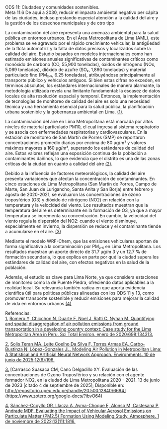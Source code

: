 ODS 11: Ciudades y comunidades sostenibles.  
Meta 11.6 De aquí a 2030, reducir el impacto ambiental negativo per cápita de las ciudades, incluso prestando especial atención a la calidad del aire y la gestión de los desechos municipales y de otro tipo

La contaminación del aire representa una amenaza ambiental para la salud pública en entornos urbanos. En el Área Metropolitana de Lima (AML), este problema se ve agravado por el rápido crecimiento vehicular, la antigüedad de la flota automotriz y la falta de datos precisos y localizados sobre la calidad del aire. Estudio basados en modelos internacionales como han estimado emisiones anuales significativas de contaminantes críticos como monóxido de carbono (CO, 55,900 toneladas), óxidos de nitrógeno (NOx, 5,069 toneladas), dióxido de azufre (SO₂, 1,860 toneladas) y material particulado fino (PM₂.₅, 6.25 toneladas), atribuyéndose principalmente al transporte público y vehículos antiguos. Si bien estas cifras no exceden, en términos absolutos, los estándares internacionales de manera alarmante, la metodología utilizada revela una limitante fundamental: la escasez de datos locales de alta resolución espacial y temporal. Entonces, la implementación de tecnologías de monitoreo de calidad del aire es solo una necesidad técnica y una herramienta esencial para la salud pública, la planificación urbana sostenible y la gobernanza ambiental en Lima. [(1)](https://www.zotero.org/google-docs/?DEFDvV).

La contaminación del aire en Lima Metropolitana está marcada por altos niveles de material particulado PM10, el cual ingresa al sistema respiratorio y se asocia con enfermedades respiratorias y cardiovasculares. En la estación de monitoreo de San Martín de Porres (SMP) se reportaron concentraciones promedio diarias por encima de 80 µg/m³ y valores máximos mayores a 160 µg/m³, superando los estándares de calidad del aire. Estos valores reflejan una exposición continua de la población a contaminantes dañinos, lo que evidencia que el distrito es una de las zonas críticas de la ciudad en cuanto a calidad del aire [(2)](https://www.zotero.org/google-docs/?kaTMR2).

Debido a la influencia de factores meteorológicos, la calidad del aire presenta variaciones que afectan la concentración de contaminantes. En cinco estaciones de Lima Metropolitana (San Martín de Porres, Campo de Marte, San Juan de Lurigancho, Santa Anita y San Borja) entre febrero y agosto de 2020-2021, se evaluaron las concentraciones de ozono troposférico (O3) y dióxido de nitrógeno (NO2) en relación con la temperatura y la velocidad del viento. Los resultados muestran que la temperatura del aire es determinante en la formación de O3, ya que a mayor temperatura se incrementa su concentración. En cambio, la velocidad del viento regula la dispersión del NO2: cuando el viento disminuye, especialmente en invierno, la dispersión se reduce y el contaminante tiende a acumularse en el aire. [(3)](https://www.zotero.org/google-docs/?Bx2bsl)

Mediante el modelo WRF-Chem, que las emisiones vehiculares aportan de forma significativa a la contaminación por PM₂.₅ en Lima Metropolitana. Los resultados muestran un aporte directo de 31.7 µg/m 3 y un 12.7 **%** de formación secundaria, lo que explica en parte por qué la ciudad supera los estándares de calidad del aire, con efectos negativos en la salud de la población.

Además, el estudio es clave para Lima Norte, ya que considera estaciones de monitoreo como la de Puente Piedra, ofreciendo datos aplicables a la realidad local. Su relevancia también radica en que aporta evidencia científica útil para políticas públicas alineadas con los ODS 11 y 13, como promover transporte sostenible y reducir emisiones para mejorar la calidad de vida en entornos urbanos.[(4)](https://www.zotero.org/google-docs/?JBGn0O)

Referencias:   
[1\.](https://www.zotero.org/google-docs/?ibvO64)	[Romero Y, Chicchon N, Duarte F, Noel J, Ratti C, Nyhan M. Quantifying and spatial disaggregation of air pollution emissions from ground transportation in a developing country context: Case study for the Lima Metropolitan Area in Peru. Sci Total Environ. enero de 2020;698:134313.](https://www.zotero.org/google-docs/?ibvO64) 

[2\.](https://www.zotero.org/google-docs/?ibvO64)	[Solis Teran MA, Leite Coelho Da Silva F, Torres Armas EA, Carbo-Bustinza N, López-Gonzales JL. Modeling Air Pollution in Metropolitan Lima: A Statistical and Artificial Neural Network Approach. Environments. 10 de junio de 2025;12(6):196.](https://www.zotero.org/google-docs/?ibvO64) 

[3\.](https://www.zotero.org/google-docs/?ibvO64)	[Carrasco Suasaca CM, Cano Delgadillo XY. Evaluación de las concentraciones de Ozono Troposférico y su relación con el agente formador NO2, en la ciudad de Lima Metropolitana 2020 \- 2021\. 13 de junio de 2023 \[citado 4 de septiembre de 2025\]; Disponible en: http://repositorio.upeu.edu.pe/handle/20.500.12840/6694](https://www.zotero.org/google-docs/?ibvO64) 

[4\.](https://www.zotero.org/google-docs/?ibvO64)	[Sánchez-Ccoyllo OR, Llacza A, Ayma-Choque E, Alonso M, Castesana P, Andrade MDF. Evaluating the Impact of Vehicular Aerosol Emissions on Particulate Matter (PM2.5) Formation Using Modeling Study. Atmosphere. 1 de noviembre de 2022;13(11):1816.](https://www.zotero.org/google-docs/?ibvO64) 

